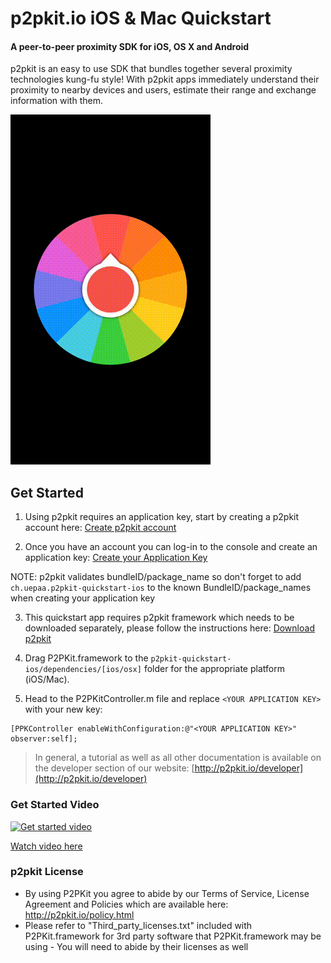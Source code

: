 # p2pkit.io iOS & Mac Quickstart

#### A peer-to-peer proximity SDK for iOS, OS X and Android

p2pkit is an easy to use SDK that bundles together several proximity technologies kung-fu style! With p2pkit apps immediately understand their proximity to nearby devices and users, estimate their range and exchange information with them.

![p2pkit - proximity starts here](p2pkit-quickstart-ios.gif)


## Get Started

1. Using p2pkit requires an application key, start by creating a p2pkit account here:
[Create p2pkit account](http://p2pkit.io/signup.html)

2. Once you have an account you can log-in to the console and create an application key: [Create your Application Key](https://p2pkit-console.uepaa.ch/login)

  NOTE: p2pkit validates bundleID/package_name so don't forget to add ``ch.uepaa.p2pkit-quickstart-ios`` to the known BundleID/package_names when creating your application key

3. This quickstart app requires p2pkit framework which needs to be downloaded separately, please follow the instructions here:
[Download p2pkit](http://p2pkit.io/developer/get-started/ios/#download)

4. Drag P2PKit.framework to the <code>p2pkit-quickstart-ios/dependencies/[ios/osx]</code> folder for the appropriate platform (iOS/Mac).

5. Head to the P2PKitController.m file and replace ``<YOUR APPLICATION KEY>`` with your new key:

  ```
  [PPKController enableWithConfiguration:@"<YOUR APPLICATION KEY>" observer:self];
  ```


> In general, a tutorial as well as all other documentation is available on the developer section of our website:
[http://p2pkit.io/developer](http://p2pkit.io/developer)


### Get Started Video

[![Get started video](https://i.ytimg.com/vi/baXSvr4m6wI/mqdefault.jpg)](https://www.youtube.com/watch?v=baXSvr4m6wI)

[Watch video here](https://www.youtube.com/watch?v=baXSvr4m6wI)


### p2pkit License
* By using P2PKit you agree to abide by our Terms of Service, License Agreement and Policies which are available here: http://p2pkit.io/policy.html
* Please refer to "Third_party_licenses.txt" included with P2PKit.framework for 3rd party software that P2PKit.framework may be using - You will need to abide by their licenses as well
